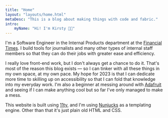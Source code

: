 ```yaml
---
title: "Home"
layout: "layouts/home.html"
metaDesc: "This is a blog about making things with code and fabric."
intro:
    myName: "Hi! I'm Kirsty 👋🏻"
---
```


I'm a Software Engineer in the Internal Products department at the [Financial Times](https://www.ft.com/). I build tools for journalists and many other types of internal staff members so that they can do their jobs with greater ease and efficiency.

I really love front-end work, but I don't always get a chance to do it. That's most of the reason this blog exists — so I can tinker with all these things in my own space, at my own pace. My hope for 2023 is that I can dedicate more time to skilling up on accessibility so that I can fold that knowledge into my everyday work. I'm also a beginner at messing around with [Adafruit](https://www.adafruit.com/) and seeing if I can make anything cool but so far I've only managed to make a mess.

This website is built using [11ty](https://www.11ty.dev/), and I'm using [Nunjucks](https://mozilla.github.io/nunjucks/templating.html) as a templating engine. Other than that it's just plain old HTML and CSS.
